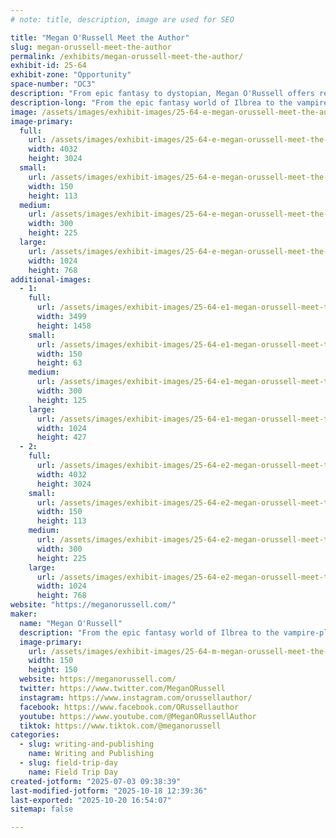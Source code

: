 ```yaml
---
# note: title, description, image are used for SEO

title: "Megan O'Russell Meet the Author"
slug: megan-orussell-meet-the-author
permalink: /exhibits/megan-orussell-meet-the-author/
exhibit-id: 25-64
exhibit-zone: "Opportunity"
space-number: "OC3"
description: "From epic fantasy to dystopian, Megan O'Russell offers readers thirty-two books across nine series."
description-long: "From the epic fantasy world of Ilbrea to the vampire-plagued dystopia of the domes, Megan O'Russell offers readers thirty-two books across nine series. Megan's newest novel, Sketchbook of a Wayward Seer, is presented in partnership with the Page by Page podcast where you can listen to a new full chapter of the book every week. Available titles include Ember and Stone, Girl of Glass, The Cursebound Thief, and How I Magically Messed Up My Life in Four Freakin' Days."
image: /assets/images/exhibit-images/25-64-e-megan-orussell-meet-the-author-img-7900-300x225.jpg
image-primary: 
  full:
    url: /assets/images/exhibit-images/25-64-e-megan-orussell-meet-the-author-img-7900-full.jpg
    width: 4032
    height: 3024
  small:
    url: /assets/images/exhibit-images/25-64-e-megan-orussell-meet-the-author-img-7900-150x113.jpg
    width: 150
    height: 113
  medium:
    url: /assets/images/exhibit-images/25-64-e-megan-orussell-meet-the-author-img-7900-300x225.jpg
    width: 300
    height: 225
  large:
    url: /assets/images/exhibit-images/25-64-e-megan-orussell-meet-the-author-img-7900-1024x768.jpg
    width: 1024
    height: 768
additional-images: 
  - 1:
    full:
      url: /assets/images/exhibit-images/25-64-e1-megan-orussell-meet-the-author-megan-banner-for-cons-reduced-full.jpg
      width: 3499
      height: 1458
    small:
      url: /assets/images/exhibit-images/25-64-e1-megan-orussell-meet-the-author-megan-banner-for-cons-reduced-150x63.jpg
      width: 150
      height: 63
    medium:
      url: /assets/images/exhibit-images/25-64-e1-megan-orussell-meet-the-author-megan-banner-for-cons-reduced-300x125.jpg
      width: 300
      height: 125
    large:
      url: /assets/images/exhibit-images/25-64-e1-megan-orussell-meet-the-author-megan-banner-for-cons-reduced-1024x427.jpg
      width: 1024
      height: 427
  - 2:
    full:
      url: /assets/images/exhibit-images/25-64-e2-megan-orussell-meet-the-author-img-6113-2-full.jpg
      width: 4032
      height: 3024
    small:
      url: /assets/images/exhibit-images/25-64-e2-megan-orussell-meet-the-author-img-6113-2-150x113.jpg
      width: 150
      height: 113
    medium:
      url: /assets/images/exhibit-images/25-64-e2-megan-orussell-meet-the-author-img-6113-2-300x225.jpg
      width: 300
      height: 225
    large:
      url: /assets/images/exhibit-images/25-64-e2-megan-orussell-meet-the-author-img-6113-2-1024x768.jpg
      width: 1024
      height: 768
website: "https://meganorussell.com/"
maker: 
  name: "Megan O'Russell"
  description: "From the epic fantasy world of Ilbrea to the vampire-plagued dystopia of the domes, Megan O'Russell offers readers thirty-two books across nine series. Megan's newest novel, Sketchbook of a Wayward Seer, is presented in partnership with the Page by Page podcast where you can listen to a new full chapter of the book every week. Available titles include Ember and Stone, Girl of Glass, The Cursebound Thief, and How I Magically Messed Up My Life in Four Freakin' Days."
  image-primary:
    url: /assets/images/exhibit-images/25-64-m-megan-orussell-meet-the-author-thumbnail-ink-worlds-press-logo-c2-1-300x300.png
    width: 150
    height: 150
  website: https://meganorussell.com/
  twitter: https://www.twitter.com/MeganORussell
  instagram: https://www.instagram.com/orussellauthor/
  facebook: https://www.facebook.com/ORussellauthor
  youtube: https://www.youtube.com/@MeganORussellAuthor
  tiktok: https://www.tiktok.com/@meganorussell
categories: 
  - slug: writing-and-publishing
    name: Writing and Publishing
  - slug: field-trip-day
    name: Field Trip Day
created-jotform: "2025-07-03 09:38:39"
last-modified-jotform: "2025-10-18 12:39:36"
last-exported: "2025-10-20 16:54:07"
sitemap: false

---
```

